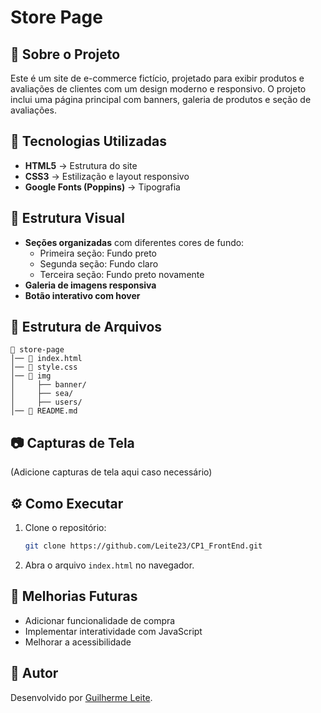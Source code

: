 # Store Page

## 📌 Sobre o Projeto
Este é um site de e-commerce fictício, projetado para exibir produtos e avaliações de clientes com um design moderno e responsivo. O projeto inclui uma página principal com banners, galeria de produtos e seção de avaliações.

## 🚀 Tecnologias Utilizadas
- **HTML5** → Estrutura do site
- **CSS3** → Estilização e layout responsivo
- **Google Fonts (Poppins)** → Tipografia

## 🎨 Estrutura Visual
- **Seções organizadas** com diferentes cores de fundo:
  - Primeira seção: Fundo preto
  - Segunda seção: Fundo claro
  - Terceira seção: Fundo preto novamente
- **Galeria de imagens responsiva**
- **Botão interativo com hover**

## 📂 Estrutura de Arquivos
```
📁 store-page
│── 📄 index.html
│── 📄 style.css
│── 📂 img
│     ├── banner/
│     ├── sea/
│     ├── users/
│── 📄 README.md
```

## 📷 Capturas de Tela
(Adicione capturas de tela aqui caso necessário)

## ⚙️ Como Executar
1. Clone o repositório:
   ```bash
   git clone https://github.com/Leite23/CP1_FrontEnd.git
   ```
2. Abra o arquivo `index.html` no navegador.

## 📌 Melhorias Futuras
- Adicionar funcionalidade de compra
- Implementar interatividade com JavaScript
- Melhorar a acessibilidade

## 📝 Autor
Desenvolvido por [Guilherme Leite](https://github.com/seu-usuario).

